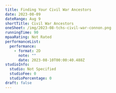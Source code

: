 ```yaml
---
title: Finding Your Civil War Ancestors
date: 2023-08-09
dateRange: Aug 9
shortTitle: Civil War Ancestors
oneSheet: /img/2023-08-tchs-civil-war-connon.png
runningTime: 90
mpaaRating: Not Rated
performanceList:
  performance:
    - format: 2D
      note: ""
      date: 2023-08-10T00:00:40.488Z
studioInfo:
  studio: Not Specified
  studioFee: 0
  studioPercentage: 0
draft: false
---
```

